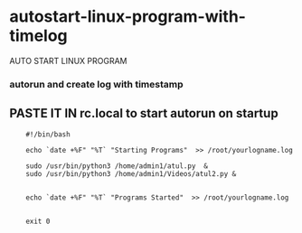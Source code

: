 # autostart-linux-program-with-timelog
AUTO START LINUX PROGRAM 
### autorun and create log with timestamp

## PASTE IT IN rc.local to start autorun on startup 

        #!/bin/bash

        echo `date +%F" "%T` "Starting Programs"  >> /root/yourlogname.log

        sudo /usr/bin/python3 /home/admin1/atul.py  &
        sudo /usr/bin/python3 /home/admin1/Videos/atul2.py &


        echo `date +%F" "%T` "Programs Started"  >> /root/yourlogname.log


        exit 0
